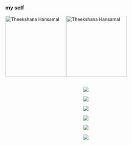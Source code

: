 
### my self 




<table><a href="https://github.com/Theekshanahansamal2007/theekshana-hansamal.git"><img src="https://i.ibb.co/1JPW0RG/Snapchat-1206413278.jpg" width="190" alt="Theekshana Hansamal"><a href="https://github.com/Theekshanahansamal2007/theekshana-hansamal.git"><img src="https://i.ibb.co/GWnzNFX/Snapchat-1585153826.jpg" width="190" alt="Theekshana Hansamal">



<table><p align="center"><a href="https://t.me/TheekshanaHansamal"><img src="https://img.shields.io/badge/Contact%20Me%20On%20Telegrame-Theekshana%20Hansamal-success">

  <p align="center"><a href="https://wa.me/94741844543"><img src="https://img.shields.io/badge/Contact%20Me%20On%20Whatsapp-Theekshana%20Hansamal-success">
  <p align="center"><a href="https://wa.me/94716626084"><img src="https://img.shields.io/badge/Contact%20Me%20On%20Whatsapp-Theekshana%20Hansamal-success">
 <p align="center"><a href="https://chat.whatsapp.com/BS2nvkbrVPLBS95vNFO7Va"><img src="https://img.shields.io/badge/Whatsapp group%20🔊🎧🔊🅒🅗🅐🅣 & 🅜🅤🅢🅘🅒 & 🅑🅞🅣 🅖🅡🅞🅤🅟🔊🎧🔊%20On%20Whatsapp-Theekshana%20Hansamal2007-success"></a></div>


<p align="center"><a href="https://chat.whatsapp.com/FepuB1HUcgq18nIXQBcH8I"><img src="https://img.shields.io/badge/Whatsapp group%20SJKMV%20On%20Whatsapp-SJKMV%20KURUNAGALA-success"></a></div>
<p align="center"><a href="https://github.com/Theekshanahansamal2007/new-project.git"><img src="/github/watchers/https://github.com/Theekshanahansamal2007/new-project.git/:repo?label">


